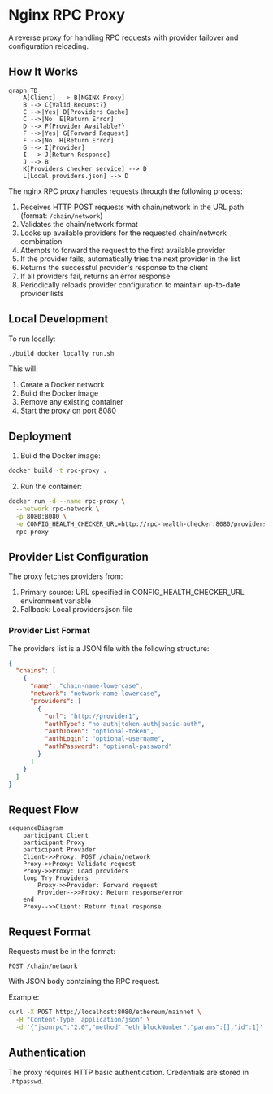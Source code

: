 # Nginx RPC Proxy

A reverse proxy for handling RPC requests with provider failover and configuration reloading.

## How It Works

```mermaid
graph TD
    A[Client] --> B[NGINX Proxy]
    B --> C{Valid Request?}
    C -->|Yes| D[Providers Cache]
    C -->|No| E[Return Error]
    D --> F{Provider Available?}
    F -->|Yes| G[Forward Request]
    F -->|No| H[Return Error]
    G --> I[Provider]
    I --> J[Return Response]
    J --> B
    K[Providers checker service] --> D
    L[Local providers.json] --> D
```

The nginx RPC proxy handles requests through the following process:

1. Receives HTTP POST requests with chain/network in the URL path (format: `/chain/network`)
2. Validates the chain/network format
3. Looks up available providers for the requested chain/network combination
4. Attempts to forward the request to the first available provider
5. If the provider fails, automatically tries the next provider in the list
6. Returns the successful provider's response to the client
7. If all providers fail, returns an error response
8. Periodically reloads provider configuration to maintain up-to-date provider lists

## Local Development

To run locally:

```bash
./build_docker_locally_run.sh
```

This will:
1. Create a Docker network
2. Build the Docker image
3. Remove any existing container
4. Start the proxy on port 8080

## Deployment

1. Build the Docker image:
```bash
docker build -t rpc-proxy .
```

2. Run the container:
```bash
docker run -d --name rpc-proxy \
  --network rpc-network \
  -p 8080:8080 \
  -e CONFIG_HEALTH_CHECKER_URL=http://rpc-health-checker:8080/providers \
  rpc-proxy
```

## Provider List Configuration

The proxy fetches providers from:
1. Primary source: URL specified in CONFIG_HEALTH_CHECKER_URL environment variable
2. Fallback: Local providers.json file

### Provider List Format

The providers list is a JSON file with the following structure:
```json
{
  "chains": [
    {
      "name": "chain-name-lowercase",
      "network": "network-name-lowercase",
      "providers": [
        {
          "url": "http://provider1",
          "authType": "no-auth|token-auth|basic-auth",
          "authToken": "optional-token",
          "authLogin": "optional-username",
          "authPassword": "optional-password"
        }
      ]
    }
  ]
}
```

## Request Flow

```mermaid
sequenceDiagram
    participant Client
    participant Proxy
    participant Provider
    Client->>Proxy: POST /chain/network
    Proxy->>Proxy: Validate request
    Proxy->>Proxy: Load providers
    loop Try Providers
        Proxy->>Provider: Forward request
        Provider-->>Proxy: Return response/error
    end
    Proxy-->>Client: Return final response
```

## Request Format

Requests must be in the format:
```
POST /chain/network
```

With JSON body containing the RPC request.

Example:
```bash
curl -X POST http://localhost:8080/ethereum/mainnet \
  -H "Content-Type: application/json" \
  -d '{"jsonrpc":"2.0","method":"eth_blockNumber","params":[],"id":1}'
```

## Authentication

The proxy requires HTTP basic authentication. Credentials are stored in `.htpasswd`.
